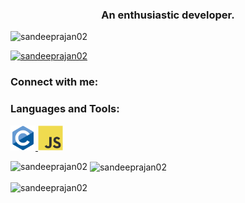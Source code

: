 <h3 align="center">An enthusiastic developer.</h3>

<p align="left"> <img src="https://komarev.com/ghpvc/?username=sandeeprajan02&label=Profile%20views&color=0e75b6&style=flat" alt="sandeeprajan02" /> </p>

<p align="left"> <a href="https://github.com/ryo-ma/github-profile-trophy"><img src="https://github-profile-trophy.vercel.app/?username=sandeeprajan02" alt="sandeeprajan02" /></a> </p>

<h3 align="left">Connect with me:</h3>
<p align="left">
</p>

<h3 align="left">Languages and Tools:</h3>
<p align="left"> <a href="https://www.cprogramming.com/" target="_blank" rel="noreferrer"> <img src="https://raw.githubusercontent.com/devicons/devicon/master/icons/c/c-original.svg" alt="c" width="40" height="40"/> </a> <a href="https://developer.mozilla.org/en-US/docs/Web/JavaScript" target="_blank" rel="noreferrer"> <img src="https://raw.githubusercontent.com/devicons/devicon/master/icons/javascript/javascript-original.svg" alt="javascript" width="40" height="40"/> </a> </p>

<p><img align="left" src="https://github-readme-stats.vercel.app/api/top-langs?username=sandeeprajan02&show_icons=true&locale=en&layout=compact" alt="sandeeprajan02" /></p>

<p>&nbsp;<img align="center" src="https://github-readme-stats.vercel.app/api?username=sandeeprajan02&show_icons=true&locale=en" alt="sandeeprajan02" /></p>

<p><img align="center" src="https://github-readme-streak-stats.herokuapp.com/?user=sandeeprajan02&" alt="sandeeprajan02" /></p>
